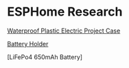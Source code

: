 # ESPHome Research

[Waterproof Plastic Electric Project Case]

[Battery Holder]

[LiFePo4 650mAh Battery]

[Waterproof Plastic Electric Project Case]: https://www.amazon.com/a14061200ux0363-Waterproof-Electric-Junction-55x35x15mm/dp/B00VY9LSSY
[Battery Holder]: https://www.amazon.com/Pack-Battery-Holder-Bundle-QTEATAK/dp/B07WY3VMNN
